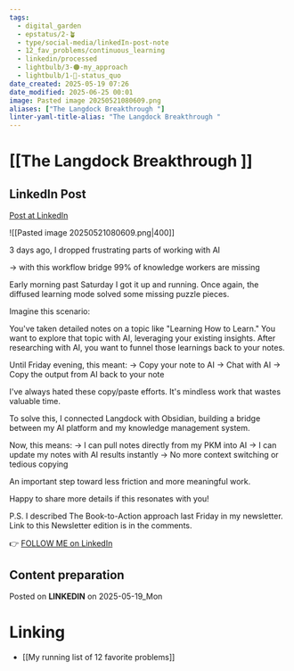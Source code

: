 ```yaml
---
tags:
  - digital_garden
  - epstatus/2-🪴
  - type/social-media/linkedIn-post-note
  - 12_fav_problems/continuous_learning
  - linkedin/processed
  - lightbulb/3-🟠-my_approach
  - lightbulb/1-🔴-status_quo
date_created: 2025-05-19 07:26
date_modified: 2025-06-25 00:01
image: Pasted image 20250521080609.png
aliases: ["The Langdock Breakthrough "]
linter-yaml-title-alias: "The Langdock Breakthrough "
---
```

# [[The Langdock Breakthrough ]]

## LinkedIn Post

[Post at LinkedIn](https://www.linkedin.com/posts/sebastiankamilli_3-days-ago-i-dropped-frustrating-parts-of-activity-7330110124688105473-iyQk?utm_source=share&utm_medium=member_desktop&rcm=ACoAAA1M1pkBgWCYPhT45EpfLiHzViQqRWNCIv4)

![[Pasted image 20250521080609.png|400]]

3 days ago, I dropped frustrating parts of working with AI

→ with this workflow bridge 99% of knowledge workers are missing

Early morning past Saturday I got it up and running. 
Once again, the diffused learning mode solved some missing puzzle pieces.

Imagine this scenario:

You've taken detailed notes on a topic like "Learning How to Learn." 
You want to explore that topic with AI, leveraging your existing insights. 
After researching with AI, you want to funnel those learnings back to your notes.

Until Friday evening, this meant:
→ Copy your note to AI
→ Chat with AI
→ Copy the output from AI back to your note

I've always hated these copy/paste efforts. 
It's mindless work that wastes valuable time.

To solve this, I connected Langdock with Obsidian, building a bridge between my AI platform and my knowledge management system. 

Now, this means:
→ I can pull notes directly from my PKM into AI 
→ I can update my notes with AI results instantly 
→ No more context switching or tedious copying

An important step toward less friction and more meaningful work.

Happy to share more details if this resonates with you!

P.S. I described The Book-to-Action approach last Friday in my newsletter. 
Link to this Newsletter edition is in the comments. 

👉 [FOLLOW ME on LinkedIn](https://www.linkedin.com/comm/mynetwork/discovery-see-all?usecase=PEOPLE_FOLLOWS&followMember=sebastiankamilli)

## Content preparation

Posted on **LINKEDIN** on 2025-05-19_Mon

# Linking

+ [[My running list of 12 favorite problems]]